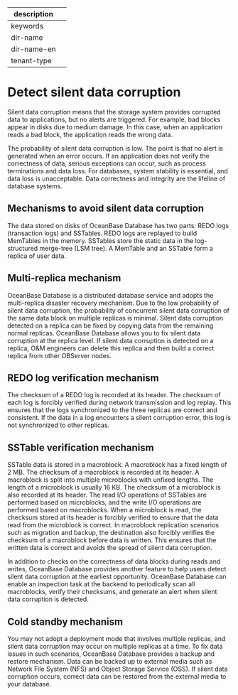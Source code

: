 |description||
|---|---|
|keywords||
|dir-name||
|dir-name-en||
|tenant-type||

# Detect silent data corruption

Silent data corruption means that the storage system provides corrupted data to applications, but no alerts are triggered. For example, bad blocks appear in disks due to medium damage. In this case, when an application reads a bad block, the application reads the wrong data.

The probability of silent data corruption is low. The point is that no alert is generated when an error occurs. If an application does not verify the correctness of data, serious exceptions can occur, such as process terminations and data loss. For databases, system stability is essential, and data loss is unacceptable. Data correctness and integrity are the lifeline of database systems.

## Mechanisms to avoid silent data corruption

The data stored on disks of OceanBase Database has two parts: REDO logs (transaction logs) and SSTables. REDO logs are replayed to build MemTables in the memory. SSTables store the static data in the log-structured merge-tree (LSM tree). A MemTable and an SSTable form a replica of user data.

## Multi-replica mechanism

OceanBase Database is a distributed database service and adopts the multi-replica disaster recovery mechanism. Due to the low probability of silent data corruption, the probability of concurrent silent data corruption of the same data block on multiple replicas is minimal. Silent data corruption detected on a replica can be fixed by copying data from the remaining normal replicas. OceanBase Database allows you to fix silent data corruption at the replica level. If silent data corruption is detected on a replica, O&M engineers can delete this replica and then build a correct replica from other OBServer nodes.

## REDO log verification mechanism

The checksum of a REDO log is recorded at its header. The checksum of each log is forcibly verified during network transmission and log replay. This ensures that the logs synchronized to the three replicas are correct and consistent. If the data in a log encounters a silent corruption error, this log is not synchronized to other replicas.

## SSTable verification mechanism

SSTable data is stored in a macroblock. A macroblock has a fixed length of 2 MB. The checksum of a macroblock is recorded at its header. A macroblock is split into multiple microblocks with unfixed lengths. The length of a microblock is usually 16 KB. The checksum of a microblock is also recorded at its header. The read I/O operations of SSTables are performed based on microblocks, and the write I/O operations are performed based on macroblocks. When a microblock is read, the checksum stored at its header is forcibly verified to ensure that the data read from the microblock is correct. In macroblock replication scenarios such as migration and backup, the destination also forcibly verifies the checksum of a macroblock before data is written. This ensures that the written data is correct and avoids the spread of silent data corruption.

In addition to checks on the correctness of data blocks during reads and writes, OceanBase Database provides another feature to help users detect silent data corruption at the earliest opportunity. OceanBase Database can enable an inspection task at the backend to periodically scan all macroblocks, verify their checksums, and generate an alert when silent data corruption is detected.

## Cold standby mechanism

You may not adopt a deployment mode that involves multiple replicas, and silent data corruption may occur on multiple replicas at a time. To fix data issues in such scenarios, OceanBase Database provides a backup and restore mechanism. Data can be backed up to external media such as Network File System (NFS) and Object Storage Service (OSS). If silent data corruption occurs, correct data can be restored from the external media to your database.

